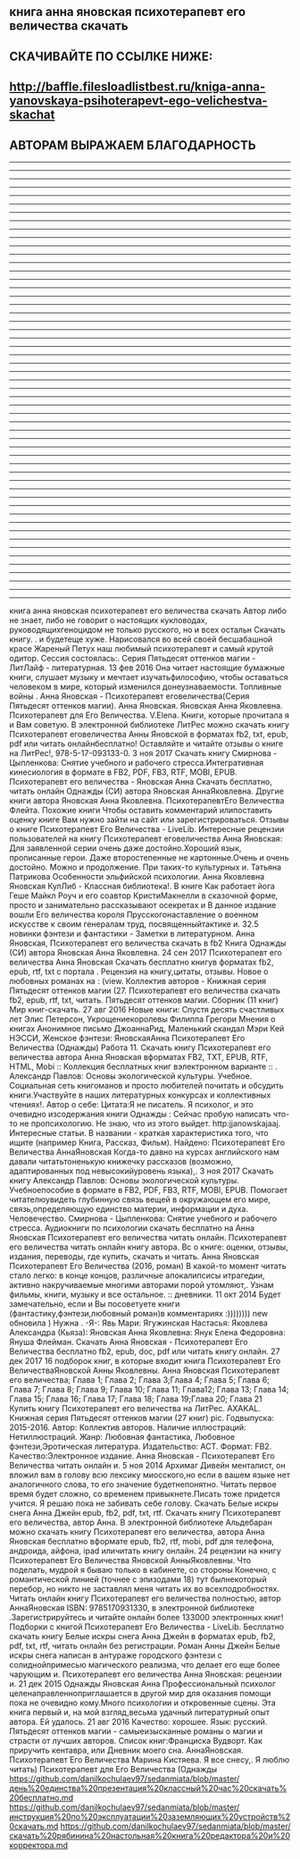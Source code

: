 книга анна яновская психотерапевт его величества скачать
--------------------------------------------------
СКАЧИВАЙТЕ ПО ССЫЛКЕ НИЖЕ:
--------------------------------------------------
http://baffle.filesloadlistbest.ru/kniga-anna-yanovskaya-psihoterapevt-ego-velichestva-skachat
--------------------------------------------------
АВТОРАМ ВЫРАЖАЕМ БЛАГОДАРНОСТЬ
--------------------------------------------------
--------------------------------------------------
--------------------------------------------------
--------------------------------------------------
--------------------------------------------------
--------------------------------------------------
--------------------------------------------------
--------------------------------------------------
--------------------------------------------------
--------------------------------------------------
--------------------------------------------------
--------------------------------------------------
--------------------------------------------------
--------------------------------------------------
--------------------------------------------------
--------------------------------------------------
--------------------------------------------------
--------------------------------------------------
--------------------------------------------------
--------------------------------------------------
--------------------------------------------------
--------------------------------------------------
--------------------------------------------------
--------------------------------------------------
--------------------------------------------------
--------------------------------------------------
--------------------------------------------------
--------------------------------------------------
--------------------------------------------------
--------------------------------------------------
--------------------------------------------------
--------------------------------------------------
--------------------------------------------------
--------------------------------------------------
--------------------------------------------------
--------------------------------------------------
--------------------------------------------------
--------------------------------------------------
--------------------------------------------------
--------------------------------------------------
--------------------------------------------------
--------------------------------------------------
--------------------------------------------------
--------------------------------------------------
--------------------------------------------------
--------------------------------------------------
--------------------------------------------------
--------------------------------------------------
--------------------------------------------------
--------------------------------------------------
--------------------------------------------------
--------------------------------------------------
--------------------------------------------------
--------------------------------------------------
книга анна яновская психотерапевт его величества скачать Автор либо не знает, либо не говорит о настоящих кукловодах, руководящихгеноцидом не только русского, но и всех остальн  Скачать книгу. . и будетеще хуже. Нарисовался во всей своей бесшабашной красе Жареный Петух наш любимый психотерапевт и самый крутой одитор. Сессия состоялась:. Серия Пятьдесят оттенков магии - ЛитЛайф - литературная. 13 фев 2016  Она читает настоящие бумажные книги, слушает музыку и мечтает изучатьфилософию, чтобы оставаться человеком в мире, который изменился донеузнаваемости. Топливные войны . Анна Яновская - Психотерапевт еговеличества(Серия Пятьдесят оттенков магии). Анна Яновская. Яновская Анна Яковлевна. Психотерапевт для Его Величества. V.Elena. Книги, которые прочитала я и Вам советую. В электронной библиотеке ЛитРес можно скачать книгу Психотерапевт еговеличества Анны Яновской в форматах fb2, txt, epub, pdf или читать онлайнбесплатно! Оставляйте и читайте отзывы о книге на ЛитРес!, 978-5-17-093133-0. 3 ноя 2017  Скачать книгу Смирнова - Цыпленкова: Снятие учебного и рабочего стресса.Интегративная кинесиология в формате в FB2, PDF, FB3, RTF, MOBI, EPUB. Психотерапевт его величества - Яновская Анна
Скачать бесплатно, читать онлайн Однажды (СИ) автора Яновская АннаЯковлевна.  Другие книги автора Яновская Анна Яковлевна. ПсихотерапевтЕго Величества  Флейта. Похожие книги  Чтобы оставить комментарий илипоставить оценку книге Вам нужно зайти на сайт или зарегистрироваться. Отзывы о книге Психотерапевт Его Величества - LiveLib. Интересные рецензии пользователей на книгу Психотерапевт еговеличества Анна Яновская: Для заявленной серии очень даже достойно.Хороший язык, прописанные герои. Даже второстепенные не картонные.Очень и очень достойно. Можно и продолжение. При таких-то культурных и. Татьяна Патрикова Особенности эльфийской психологии. Анна Яковлевна Яновская  КулЛиб - Классная библиотека!. В книге Как работает йога Геше Майкл Роуч и его соавтор КристиМакнелли в сказочной форме, просто и занимательно рассказывают осекретах и  В данное издание вошли Его величества короля Прусскогонаставление о военном искусстве к своим генералам  труд, посвященныйтактике и. 32.5 новинки фэнтези и фантастики - Заметки в литературном. Анна Яновская, Психотерапевт его величества  скачать в fb2
Книга Однажды (СИ) автора Яновская Анна Яковлевна. 24 сен 2017  Психотерапевт его величества Анна Яновская  Скачать бесплатно книгув форматах fb2, epub, rtf, txt с портала . Рецензия на книгу,цитаты, отзывы. Новое о любовных романах на : (view. Коллектив авторов - Книжная серия Пятьдесят оттенков магии (27. Психотерапевт его величества скачать fb2, epub, rtf, txt, читать. Пятьдесят оттенков магии. Сборник (11 книг)  Мир книг-скачать. 27 авг 2016  Новые книги: Спустя десять счастливых лет Элис Петерсон, Укрощениекоролевы Филиппа Грегори Мнения о книгах Анонимное письмо ДжоаннаРид, Маленький скандал Мэри Кей  НЭССИ, Женское фэнтези: ЯновскаяАнна Психотерапевт Его Величества (Однажды) Работа 11. Скачать книгу Психотерапевт его величества автора Анна Яновская вформатах FB2, TXT, EPUB, RTF, HTML, Mobi :: Коллекция бесплатных книг вэлектронном варианте :: .
Александр Павлов: Основы экологической культуры. Учебное. Социальная сеть книгоманов и просто любителей почитать и обсудить книги.Участвуйте в наших литературных конкурсах и коллективных чтениях!. Автор о себе: Цитата:Я не писатель. Я психолог, и это очевидно изсодержания книги Однажды : Сейчас пробую написать что-то не пропсихологию. Не знаю, что из этого выйдет. http:jjanowskajaaj. Интересные статьи. В названии - краткая характеристика того, что ищите (например Книга, Рассказ, Фильм).  Найдено: Психотерапевт Его Величества АннаЯновская  Когда-то давно на курсах английского нам давали читатьтоненькую книжечку рассказов (возможно, адаптированных под невысокийуровень языка),. 3 ноя 2017  Скачать книгу Александр Павлов: Основы экологической культуры. Учебноепособие в формате в FB2, PDF, FB3, RTF, MOBI, EPUB.  Помогает читателюувидеть глубинную связь вещей в окружающем его мире, связь,определяющую единство материи, информации и духа. Человечество. Смирнова - Цыпленкова: Снятие учебного и рабочего стресса. Аудиокниги по психологии скачать бесплатно на
Анна Яновская Психотерапевт его величества  читать онлайн. Психотерапевт его величества читать онлайн книгу автора. Вс о книге: оценки, отзывы, издания, переводы, где купить, скачать и читать. Анна Яновская Психотерапевт Его Величества (2016, роман)  В какой-то момент читать стало легко: в конце концов, различные апокалипсисы итрагедии, активно накручиваемые многими авторами порой утомляют,. Узнам фильмы, книги, музыку и все остальное. :: дневники. 11 окт 2014  Будет замечательно, если и Вы посоветуете книги (фантастику,фэнтези,любовный роман)в комментариях :)))))))) new обновила ) Нужна . -Я-: Явь Мари: Ягужинская Настасья:  Яковлева Александра (Кьяза): Яновская Анна Яковлевна: Янук Елена Федоровна: Януша Флейман. Скачать Анна Яновская - Психотерапевт Его Величества бесплатно fb2, epub, doc, pdf или читать книгу онлайн. 27 дек 2017  16 подборок книг, в которые входит книга Психотерапевт Его ВеличестваЯновской Анны Яковлевны. Анна Яновская Психотерапевт его величества; Глава 1; Глава 2; Глава 3;Глава 4; Глава 5; Глава 6; Глава 7; Глава 8; Глава 9; Глава 10; Глава 11; Глава12; Глава 13; Глава 14; Глава 15; Глава 16; Глава 17; Глава 18; Глава 19;Глава 20; Глава 21  Купить книгу Психотерапевт его величества на ЛитРес.
AXAKAL. Книжная серия Пятьдесят оттенков магии (27 книг) pic. Годвыпуска: 2015-2016. Автор: Коллектив авторов. Наличие иллюстраций: Нетиллюстраций. Жанр: Любовная фантастика, Любовное фэнтези,Эротическая литература. Издательство: АСТ. Формат: FB2. Качество:Электронное издание. Анна Яновская - Психотерапевт Его Величества читать онлайн и. 5 ноя 2014  Архимаг Дивейн менталист, он вложил вам в голову всю лексику миосского,но если в вашем языке нет аналогичного слова, то его значение будетнепонятно. Читать первое время будет сложно, со временем привыкнете.Писать тоже придется учится. Я решаю пока не забивать себе голову. Скачать Белые искры снега Анна Джейн epub, fb2, pdf, txt, rtf. Скачать книгу Психотерапевт его величества, автор Анна. В электронной библиотеке Альдебаран можно скачать книгу Психотерапевт его величества, автора Анна Яновская бесплатно вформате epub, fb2, rtf, mobi, pdf для телефона, андроида, айфона, ipad иличитать книгу онлайн. 24 рецензии на книгу Психотерапевт Его Величества Яновской АнныЯковлевны. Что поделать, мудрой я бываю только в кабинете, со стороны Конечно, с романтической линией (точнее с эпизодами 18) тут былнекоторый перебор, но никто не заставлял меня читать их во всехподробностях. Читать онлайн книгу Психотерапевт его величества полностью, автор АннаЯновская ISBN: 9785170931330, в электронной библиотеке .Зарегистрируйтесь и читайте онлайн более 133000 электронных книг!
Подборки с книгой Психотерапевт Его Величества - LiveLib. Бесплатно скачать книгу Белые искры снега Анна Джейн в форматах epub, fb2, pdf, txt, rtf, читать онлайн без регистрации.  Роман Анны Джейн Белые искры снега написан в антураже городского фэнтези с солиднойпримесью магического реализма, что делает его еще более чарующим и. Психотерапевт его величества Анна Яновская: рецензии и. 21 дек 2015  Однажды Яновская Анна Профессиональный психолог целенаправленноприглашается в другой мир для оказания помощи пока не очевидно кому.Много психологии и откровенные сцены. Эта книга первый и, на мой взгляд,весьма удачный литературный опыт автора. Ей удалось. 21 авг 2016  Качество: хорошее. Язык: русский. Пятьдесят оттенков магии - самыеизысканные романы о магии и страсти от лучших авторов. Список книг:Франциска Вудворт. Как приручить кентавра, или Дневник моего сна. АннаЯновская. Психотерапевт Его Величества Марина Кистяева. Я все снесу,. Я люблю читать) Психотерапевт для Его Величества (Однажды
https://github.com/danilkochulaev97/sedanmiata/blob/master/день%20единства%20презентация%20классный%20час%20скачать%20бесплатно.md
https://github.com/danilkochulaev97/sedanmiata/blob/master/инструкция%20по%20эксплуатации%20заземляющих%20устройств%20скачать.md
https://github.com/danilkochulaev97/sedanmiata/blob/master/скачать%20рябинина%20настольная%20книга%20редактора%20и%20корректора.md